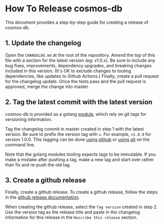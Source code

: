 # How To Release cosmos-db

This document provides a step-by-step guide for creating a release of cosmos-db.

## 1. Update the changelog

Open the `CHANGELOG.md` at the root of the repository. 
Amend the top of this file with a section for the latest version (eg: v1.0.x).
Be sure to include any bug fixes, improvements, dependency upgrades, and breaking changes included in this version. 
(It's OK to exclude changes to tooling dependencies, like updates to Github Actions.)
Finally, create a pull request for the changelog update.
Once the tests pass and the pull request is approved, merge the change into master.

## 2. Tag the latest commit with the latest version

cosmos-db is provided as a golang [module](https://blog.golang.org/publishing-go-modules), which rely on git tags for versioning information. 

Tag the changelog commit in master created in step 1 with the latest version.
Be sure to prefix the version tag with `v`. For example, `v1.0.0` for version 1.0.0.
This tagging can be done [using github](https://docs.github.com/en/desktop/contributing-and-collaborating-using-github-desktop/managing-commits/managing-tags#creating-a-tag) or [using git](https://git-scm.com/book/en/v2/Git-Basics-Tagging) on the command line. 

Note that the golang modules tooling expects tags to be immutable. 
If you make a mistake after pushing a tag, make a new tag and start over rather than fix and re-push the old tag.
## 3. Create a github release

Finally, create a github release.
To create a github release, follow the steps in the [github release documentation](https://docs.github.com/en/github/administering-a-repository/releasing-projects-on-github/managing-releases-in-a-repository#creating-a-release).

When creating the github release, select the `Tag version` created in step 2. 
Use the version tag as the release title and paste in the changelog information for this release in the `Describe this release` section.
